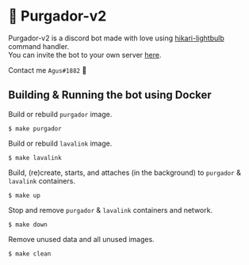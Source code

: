 # 🖤 Purgador-v2
Purgador-v2 is a discord bot made with love using [hikari-lightbulb](https://github.com/tandemdude/hikari-lightbulb) command handler.  
You can invite the bot to your own server [here](https://discord.com/api/oauth2/authorize?client_id=917111121750671370&permissions=8&scope=bot).  

Contact me `Agus#1882` 💖

## Building & Running the bot using Docker
Build or rebuild `purgador` image.
```shell
$ make purgador
```

Build or rebuild `lavalink` image.
```shell
$ make lavalink
```

Build, (re)create, starts, and attaches (in the background) to `purgador` & `lavalink` containers.
```shell
$ make up
```

Stop and remove `purgador` & `lavalink` containers and network. 
```shell
$ make down
```

Remove unused data and all unused images.
```shell
$ make clean
```
